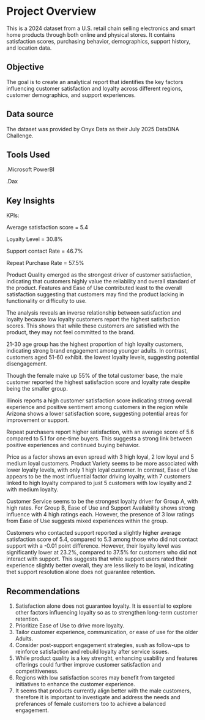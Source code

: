# Project Overview

This is a 2024 dataset from a U.S. retail chain selling electronics and smart home products through both online and physical stores. 
It contains satisfaction scores, purchasing behavior, demographics, support history, and location data.
## Objective

The goal is to create an analytical report that identifies the key factors influencing customer satisfaction and loyalty across different regions, customer demographics, and support experiences.

## Data source

The dataset was provided by Onyx Data as their July 2025 DataDNA Challenge.

## Tools Used

.Microsoft PowerBI

.Dax

## Key Insights

KPIs:

Average satisfaction score = 5.4

Loyalty Level = 30.8%

Support contact Rate = 46.7%

Repeat Purchase Rate = 57.5%

Product Quality emerged as the strongest driver of customer satisfaction, indicating that customers highly value the reliability and overall standard of the product.
Features and Ease of Use contributed least to the overall satisfaction suggesting that customers may find the product lacking in functionality or difficulty to use.

The analysis reveals an inverse relationship between satisfaction and loyalty because low loyalty customers report the highest satisfaction scores. This shows that while these customers are satisfied with the product, they may not feel committed to the brand.

21-30 age group has the highest proportion of high loyalty customers, indicating strong brand engagement among younger adults. In contrast, customers aged 51-60 exhibit.
the lowest loyalty levels, suggesting potential disengagement.

Though the female make up 55% of the total customer base, the male customer reported the highest satisfaction score and loyalty rate despite being the smaller group.

Illinois reports a high customer satisfaction score indicating strong overall experience and positive sentiment among customers in the region while Arizona shows a lower satisfaction score, suggesting potential areas for improvement or support.

Repeat purchasers report higher satisfaction, with an average score of 5.6 compared to 5.1 for one-time buyers. This suggests a strong link between positive experiences and continued buying behavior.

Price as a factor shows an even spread with 3 high loyal, 2 low loyal and 5 medium loyal customers. 
Product Variety seems to be more associated with lower loyalty levels, with only 1 high loyal customer.
In contrast, Ease of Use appears to be the most influential factor driving loyalty, with 7 customers linked to high loyalty compared to just 5 customers with low loyalty and 2 with medium loyalty.

Customer Service seems to be the strongest loyalty driver for Group A, with high rates.
For Group B, Ease of Use and Support Availability shows strong influence with 4 high ratings each. However, the presence of 3 low ratings from Ease of Use suggests mixed experiences within the group.

Customers who contacted support reported a slightly higher average satisfaction score of 5.4, compared to 5.3 among those who did not contact support with a -0.01 point difference. 
However, their loyalty level was significantly lower at 23.2%, compared to 37.5% for customers who did not interact with support.
This suggests that while support users rated their experience slightly better overall, they are less likely to be loyal, indicating thet support resolution alone does not guarantee retention.

## Recommendations

1. Satisfaction alone does not guarantee loyalty. It is essential to explore other factors influencing loyalty so as to strengthen long-term customer retention.
2. Prioritize Ease of Use to drive more loyalty.
3. Tailor customer experience, communication, or ease of use for the older Adults.
4. Consider post-support engagement strategies, sush as follow-ups to reinforce satisfaction and rebuild loyalty after service issues.
5. While product quality is a key strenght, enhancing  usability and features offerings could further improve customer satisfaction and competitiveness.
6. Regions with low satisfaction scores may benefit from targeted initiatives to enhance the customer experience.
7. It seems that products currently align better with the male customers, therefore it is important to investigate and address the needs and preferances of female 
   customers too to achieve a balanced engagement.
